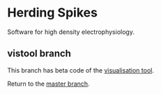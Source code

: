 Herding Spikes
==============

Software for high density electrophysiology.

vistool branch
--------------
This branch has beta code of the [visualisation tool](visualisationtool).

Return to the [master branch](https://github.com/martinosorb/herding-spikes/tree/master).
